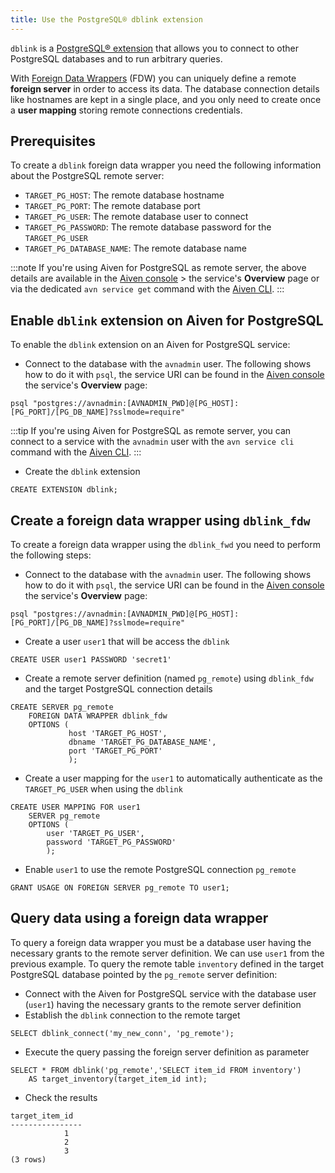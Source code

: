```yaml
---
title: Use the PostgreSQL® dblink extension
---
```


`dblink` is a [PostgreSQL®
extension](https://www.postgresql.org/docs/current/dblink.html) that
allows you to connect to other PostgreSQL databases and to run arbitrary
queries.

With [Foreign Data
Wrappers](https://www.postgresql.org/docs/current/postgres-fdw.html)
(FDW) you can uniquely define a remote **foreign server** in order to
access its data. The database connection details like hostnames are kept
in a single place, and you only need to create once a **user mapping**
storing remote connections credentials.

## Prerequisites

To create a `dblink` foreign data wrapper you need the following
information about the PostgreSQL remote server:

-   `TARGET_PG_HOST`: The remote database hostname
-   `TARGET_PG_PORT`: The remote database port
-   `TARGET_PG_USER`: The remote database user to connect
-   `TARGET_PG_PASSWORD`: The remote database password for the
    `TARGET_PG_USER`
-   `TARGET_PG_DATABASE_NAME`: The remote database name

:::note
If you're using Aiven for PostgreSQL as remote server, the above
details are available in the [Aiven console](https://console.aiven.io/)
\> the service's **Overview** page or via the dedicated
`avn service get` command with the
[Aiven CLI](/docs/tools/cli/service-cli#avn_service_get).
:::

## Enable `dblink` extension on Aiven for PostgreSQL

To enable the `dblink` extension on an Aiven for PostgreSQL service:

-   Connect to the database with the `avnadmin` user. The following
    shows how to do it with `psql`, the service URI can be found in the
    [Aiven console](https://console.aiven.io/) the service's
    **Overview** page:

```
psql "postgres://avnadmin:[AVNADMIN_PWD]@[PG_HOST]:[PG_PORT]/[PG_DB_NAME]?sslmode=require"
```

:::tip
If you're using Aiven for PostgreSQL as remote server, you can connect
to a service with the `avnadmin` user with the `avn service cli` command
with the [Aiven CLI](/docs/tools/cli/service-cli#avn-service-cli).
:::

-   Create the `dblink` extension

```
CREATE EXTENSION dblink;
```

## Create a foreign data wrapper using `dblink_fdw`

To create a foreign data wrapper using the `dblink_fwd` you need to
perform the following steps:

-   Connect to the database with the `avnadmin` user. The following
    shows how to do it with `psql`, the service URI can be found in the
    [Aiven console](https://console.aiven.io/) the service's
    **Overview** page:

```
psql "postgres://avnadmin:[AVNADMIN_PWD]@[PG_HOST]:[PG_PORT]/[PG_DB_NAME]?sslmode=require"
```

-   Create a user `user1` that will be access the `dblink`

```
CREATE USER user1 PASSWORD 'secret1'
```

-   Create a remote server definition (named `pg_remote`) using
    `dblink_fdw` and the target PostgreSQL connection details

```
CREATE SERVER pg_remote
    FOREIGN DATA WRAPPER dblink_fdw
    OPTIONS (
             host 'TARGET_PG_HOST',
             dbname 'TARGET_PG_DATABASE_NAME',
             port 'TARGET_PG_PORT'
             );
```

-   Create a user mapping for the `user1` to automatically authenticate
    as the `TARGET_PG_USER` when using the `dblink`

```
CREATE USER MAPPING FOR user1
    SERVER pg_remote
    OPTIONS (
        user 'TARGET_PG_USER',
        password 'TARGET_PG_PASSWORD'
        );
```

-   Enable `user1` to use the remote PostgreSQL connection `pg_remote`

```
GRANT USAGE ON FOREIGN SERVER pg_remote TO user1;
```

## Query data using a foreign data wrapper

To query a foreign data wrapper you must be a database user having the
necessary grants to the remote server definition. We can use `user1`
from the previous example. To query the remote table `inventory` defined
in the target PostgreSQL database pointed by the `pg_remote` server
definition:

-   Connect with the Aiven for PostgreSQL service with the database user
    (`user1`) having the necessary grants to the remote server
    definition
-   Establish the `dblink` connection to the remote target

```
SELECT dblink_connect('my_new_conn', 'pg_remote');
```

-   Execute the query passing the foreign server definition as parameter

```
SELECT * FROM dblink('pg_remote','SELECT item_id FROM inventory')
    AS target_inventory(target_item_id int);
```

-   Check the results

``` text
target_item_id
----------------
            1
            2
            3
(3 rows)
```
